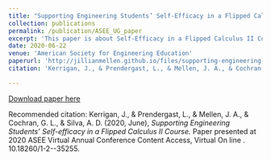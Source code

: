```yaml
---
title: "Supporting Engineering Students’ Self-Efficacy in a Flipped Calculus II Course"
collection: publications
permalink: /publication/ASEE_UG_paper
excerpt: 'This paper is about Self-Efficacy in a Flipped Calculus II Course.'
date: 2020-06-22
venue: 'American Society for Engineering Education'
paperurl: 'http://jillianmellen.github.io/files/supporting-engineering-students-self-efficacy-in-a-flipped-calculus-ii-course.pdf'
citation: 'Kerrigan, J., & Prendergast, L., & Mellen, J. A., & Cochran, G. L., & Silva, A. D. (2020, June), <i>Supporting Engineering Students’ Self-efficacy in a Flipped Calculus II Course.</i> Paper presented at 2020 ASEE Virtual Annual Conference Content Access, Virtual On line . 10.18260/1-2--35255.'

---
```


[Download paper here](http://jillianmellen.github.io/files/supporting-engineering-students-self-efficacy-in-a-flipped-calculus-ii-course.pdf)

Recommended citation: Kerrigan, J., & Prendergast, L., & Mellen, J. A., & Cochran, G. L., & Silva, A. D. (2020, June), <i>Supporting Engineering Students’ Self-efficacy in a Flipped Calculus II Course.</i> Paper presented at 2020 ASEE Virtual Annual Conference Content Access, Virtual On line . 10.18260/1-2--35255.
